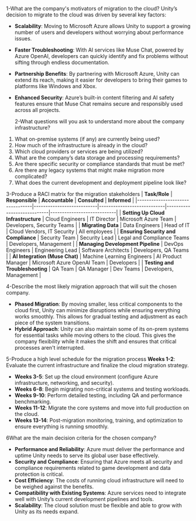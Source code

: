 1-What are the company's motivators of migration to the cloud?
Unity’s decision to migrate to the cloud was driven by several key factors:
- **Scalability**: Moving to Microsoft Azure allows Unity to support a growing number of users and developers without worrying about performance issues.
- **Faster Troubleshooting**: With AI services like Muse Chat, powered by Azure OpenAI, developers can quickly identify and fix problems without sifting through endless documentation.
- **Partnership Benefits**: By partnering with Microsoft Azure, Unity can extend its reach, making it easier for developers to bring their games to platforms like Windows and Xbox.
- **Enhanced Security**: Azure’s built-in content filtering and AI safety features ensure that Muse Chat remains secure and responsibly used across all projects.



   2-What questions will you ask to understand more about the company infrastructure?
1. What on-premise systems (if any) are currently being used?
2. How much of the infrastructure is already in the cloud?
3. Which cloud providers or services are being utilized?
4. What are the company’s data storage and processing requirements?
5. Are there specific security or compliance standards that must be met?
6. Are there any legacy systems that might make migration more complicated?
7. What does the current development and deployment pipeline look like?



3-Produce a RACI matrix for the migration stakeholders
| **Task/Role**                  | **Responsible**           | **Accountable**            | **Consulted**              | **Informed**               |
|---------------------------------|---------------------------|----------------------------|----------------------------|----------------------------|
| **Setting Up Cloud Infrastructure** | Cloud Engineers            | IT Director                 | Microsoft Azure Team        | Developers, Security Teams  |
| **Migrating Data**              | Data Engineers             | Head of IT                  | Cloud Vendors, IT Security  | All employees               |
| **Ensuring Security and Compliance** | Security Team              | Security Lead               | Legal and Compliance Teams  | Developers, Management      |
| **Managing Development Pipeline**  | DevOps Engineers           | Engineering Lead            | Software Architects         | Developers, QA Teams        |
| **AI Integration (Muse Chat)**  | Machine Learning Engineers | AI Product Manager          | Microsoft Azure OpenAI Team | Developers                  |
| **Testing and Troubleshooting** | QA Team                    | QA Manager                  | Dev Teams                   | Developers, Management      |




4-Describe the most likely migration approach that will suit the chosen company.
- **Phased Migration**: By moving smaller, less critical components to the cloud first, Unity can minimize disruptions while ensuring everything works smoothly. This allows for gradual testing and adjustment as each piece of the system transitions.
- **Hybrid Approach**: Unity can also maintain some of its on-prem systems for essential tasks while moving others to the cloud. This gives the company flexibility while it makes the shift and ensures that critical processes aren't interrupted.




5-Produce a high level schedule for the migration process
 **Weeks 1-2**: Evaluate the current infrastructure and finalize the cloud migration strategy.
- **Weeks 3-5**: Set up the cloud environment (configure Azure infrastructure, networking, and security).
- **Weeks 6-8**: Begin migrating non-critical systems and testing workloads.
- **Weeks 9-10**: Perform detailed testing, including QA and performance benchmarking.
- **Weeks 11-12**: Migrate the core systems and move into full production on the cloud.
- **Weeks 13-14**: Post-migration monitoring, training, and optimization to ensure everything is running smoothly.




6What are the main decision criteria for the chosen company?
- **Performance and Reliability**: Azure must deliver the performance and uptime Unity needs to serve its global user base effectively.
- **Security and Compliance**: Ensuring that Azure meets all security and compliance requirements related to game development and data protection is critical.
- **Cost Efficiency**: The costs of running cloud infrastructure will need to be weighed against the benefits.
- **Compatibility with Existing Systems**: Azure services need to integrate well with Unity’s current development pipelines and tools.
- **Scalability**: The cloud solution must be flexible and able to grow with Unity as its needs expand.

